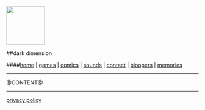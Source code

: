 <head>
<title>dark dimension</title>
<link rel="stylesheet" href="@STYLE_PREFIX@style.css"/>
<link rel="shortcut icon" href="@ROOT@favicon.ico">
<meta charset="UTF-8">
</head>

<img src="@ROOT@logo.png" style="width: 100px;"/>

##dark dimension

####[home](@ROOT@index.html) | [games](@ROOT@pages/games.html) | [comics](@ROOT@pages/comics.html) | [sounds](@ROOT@pages/sounds.html) | [contact](@ROOT@pages/contact.html) | [bloopers](@ROOT@pages/bloopers.html) | [memories](@ROOT@pages/projects.html)

---

@CONTENT@

---

[privacy policy](privacy_policy.html)

